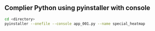 ## Complier Python using pyinstaller with console

```bash
cd <directory>
pyinstaller --onefile --console app_001.py --name special_heatmap
```